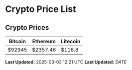# Crypto Price List

## Crypto Prices
| Bitcoin | Ethereum | Litecoin |
| ------- | -------- | -------- |
| $92945 | $2357.46 | $116.8 |
**Last Updated:** 2025-03-03 12:21 UTC
**Last Updated:** $DATE$
